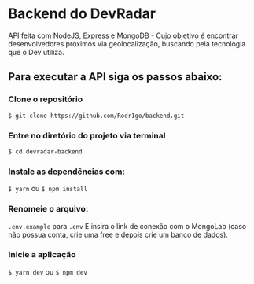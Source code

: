 # Backend do DevRadar
API feita com NodeJS, Express e MongoDB - Cujo objetivo é encontrar desenvolvedores 
próximos via geolocalização, buscando pela tecnologia que o Dev utiliza.

Para executar a API siga os passos abaixo:
---------------------- 

### Clone o repositório
`$ git clone https://github.com/Rodr1go/backend.git`

### Entre no diretório do projeto via terminal
`$ cd devradar-backend`

### Instale as dependências com:
`$ yarn` ou `$ npm install`

### Renomeie o arquivo:
`.env.example` para `.env` 
E insira o link de conexão com o MongoLab (caso não possua conta, crie uma free
e depois crie um banco de dados).

### Inicie a aplicação
`$ yarn dev` ou `$ npm dev`
